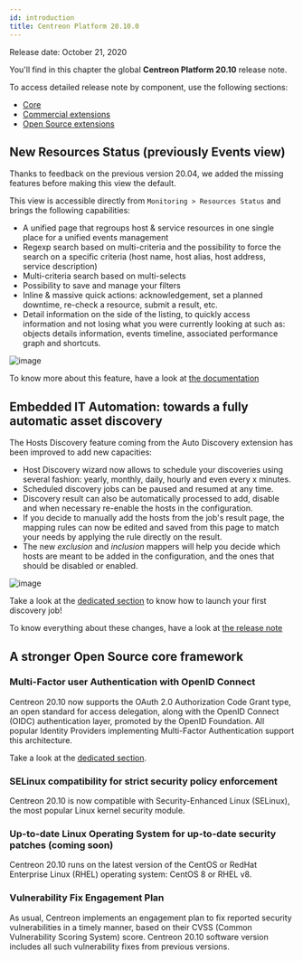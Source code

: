 ```yaml
---
id: introduction
title: Centreon Platform 20.10.0
---
```


Release date: October 21, 2020

You'll find in this chapter the global **Centreon Platform 20.10** release
note.

To access detailed release note by component, use the following sections:

- [Core](centreon-core.md)
- [Commercial extensions](centreon-commercial-extensions.md)
- [Open Source extensions](centreon-os-extensions.md)

## New Resources Status (previously Events view)

Thanks to feedback on the previous version 20.04, we added the missing features
before making this view the default.

This view is accessible directly from `Monitoring > Resources Status` and
brings the following capabilities:

- A unified page that regroups host & service resources in one single place for
  a unified events management
- Regexp search based on multi-criteria and the possibility to force the search
  on a specific criteria (host name, host alias, host address, service
  description)
- Multi-criteria search based on multi-selects
- Possibility to save and manage your filters
- Inline & massive quick actions: acknowledgement, set a planned downtime,
  re-check a resource, submit a result, etc.
- Detail information on the side of the listing, to quickly access information
  and not losing what you were currently looking at such as: objects details
  information, events timeline, associated performance graph and shortcuts.

![image](../assets/monitoring/resources_status_1.png)

To know more about this feature, have a look at
[the documentation](../alerts-notifications/resources-status.md)

## Embedded IT Automation: towards a fully automatic asset discovery

The Hosts Discovery feature coming from the Auto Discovery extension has been
improved to add new capacities:

- Host Discovery wizard now allows to schedule your discoveries using several
  fashion: yearly, monthly, daily, hourly and even every x minutes.
- Scheduled discovery jobs can be paused and resumed at any time.
- Discovery result can also be automatically processed to add, disable and when
  necessary re-enable the hosts in the configuration.
- If you decide to manually add the hosts from the job's result page, the mapping
  rules can now be edited and saved from this page to match your needs by
  applying the rule directly on the result.
- The new *exclusion* and *inclusion* mappers will help you decide which hosts
  are meant to be added in the configuration, and the ones that should be
  disabled or enabled.

![image](../assets/monitoring/discovery/host_disco_intro.png)

Take a look at the [dedicated section](../monitoring/discovery/hosts-discovery.md)
to know how to launch your first discovery job\!

To know everything about these changes, have a look at
[the release note](centreon-commercial-extensions.md#centreon-auto-discovery-release-notes)

## A stronger Open Source core framework

### Multi-Factor user Authentication with OpenID Connect

Centreon 20.10 now supports the OAuth 2.0 Authorization Code Grant type, an
open standard for access delegation, along with the OpenID Connect (OIDC)
authentication layer, promoted by the OpenID Foundation. All popular Identity
Providers implementing Multi-Factor Authentication support this architecture. 

Take a look at the
[dedicated section](../administration/parameters/centreon-ui.md#openid-connect).

### SELinux compatibility for strict security policy enforcement

Centreon 20.10 is now compatible with Security-Enhanced Linux (SELinux), the most
popular Linux kernel security module.

### Up-to-date Linux Operating System for up-to-date security patches (coming soon)

Centreon 20.10 runs on the latest version of the CentOS or RedHat Enterprise Linux
(RHEL) operating system: CentOS 8 or RHEL v8.

### Vulnerability Fix Engagement Plan

As usual, Centreon implements an engagement plan to fix reported security
vulnerabilities in a timely manner, based on their CVSS (Common Vulnerability
Scoring System) score. Centreon 20.10 software version includes all such
vulnerability fixes from previous versions.

